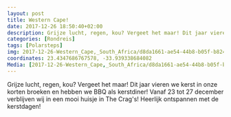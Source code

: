 ```yaml
---
layout: post
title: Western Cape!
date: 2017-12-26 18:50:40+02:00
description: Grijze lucht, regen, kou? Vergeet het maar! Dit jaar vieren we kerst in onze korten broeken en hebben we BBQ als kerstdiner! Vanaf 23 tot 27 december verblijven wij in een mooi huisje in The Crag's! Heerlijk ontspannen 
categories: [Rondreis]
tags: [Polarsteps]
img: 2017-12-26-Western_Cape,_South_Africa/d8da1661-ae54-44b8-b05f-b8245b12c0ec_large_image.jpg
coordinates: 23.4347686767578, -33.939338684082
Media: [2017-12-26-Western_Cape,_South_Africa/d8da1661-ae54-44b8-b05f-b8245b12c0ec_large_image.jpg, 2017-12-26-Western_Cape,_South_Africa/0e545bf3-5d20-4389-9d69-520890c1d9d5_large_image.jpg, 2017-12-26-Western_Cape,_South_Africa/b153577b-c3e4-47b2-ba1a-3a0e9a11408f_large_image.jpg, 2017-12-26-Western_Cape,_South_Africa/d7c63afb-e990-42c4-b634-a9b48370d92d_large_image.jpg, 2017-12-26-Western_Cape,_South_Africa/33dd060f-2b0a-458a-b48d-9ee1408d6a90_large_image.jpg, 2017-12-26-Western_Cape,_South_Africa/ff686475-2e29-4b81-8509-167a604b6ca8_large_image.jpg, 2017-12-26-Western_Cape,_South_Africa/0208ed89-e3b9-4bad-b661-c674ebef9e76_large_image.jpg, 2017-12-26-Western_Cape,_South_Africa/5b98a70e-ad79-4122-ac86-3ff5110e13bf_large_image.jpg, 2017-12-26-Western_Cape,_South_Africa/f5f7ef94-5e70-4cc9-99b2-6a7303b5b5ff_large_image.jpg, 2017-12-26-Western_Cape,_South_Africa/77226a42-7f17-4093-997b-12803d225104_large_image.jpg, 2017-12-26-Western_Cape,_South_Africa/cb168a6c-2b03-4e0e-ac09-e0ff72f7148a_large_image.jpg]
---
```

Grijze lucht, regen, kou? Vergeet het maar! Dit jaar vieren we kerst in onze korten broeken en hebben we BBQ als kerstdiner! 
Vanaf 23 tot 27 december verblijven wij in een mooi huisje in The Crag's! Heerlijk ontspannen met de kerstdagen! 